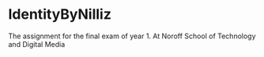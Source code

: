 # IdentityByNilliz
The assignment for the final exam of year 1. At Noroff School of Technology and Digital Media
